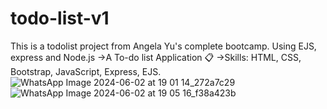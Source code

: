 # todo-list-v1
This is a todolist project from Angela Yu's complete bootcamp. Using EJS, express and Node.js
->A To-do list Application 📋
->Skills: HTML, CSS, Bootstrap, JavaScript, Express, EJS.
![WhatsApp Image 2024-06-02 at 19 01 14_272a7c29](https://github.com/muditsrivast/TODO/assets/88673223/e22c8bc2-8e88-4737-8e83-ba451183aafb)
![WhatsApp Image 2024-06-02 at 19 05 16_f38a423b](https://github.com/muditsrivast/TODO/assets/88673223/04b1dc46-7e5d-49bb-99a0-b37eecf3e960)
